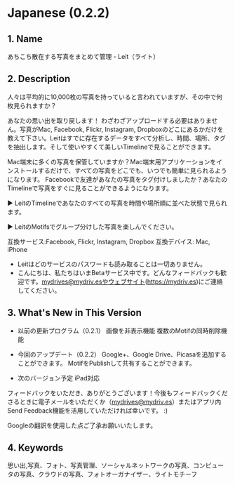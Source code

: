 Japanese (0.2.2)
================
## 1. Name
あちこち散在する写真をまとめて管理 - Leit（ライト）

## 2. Description
人々は平均的に10,000枚の写真を持っていると言われていますが、その中で何枚見られますか？

あなたの思い出を取り戻します！ わざわざアップロードする必要はありません。写真がMac, Facebook, Flickr, Instagram, Dropboxのどこにあるかだけを教えて下さい。Leitはすでに存在するデータをすべて分析し、時間、場所、タグを抽出します。そして使いやすくて美しいTimelineで見ることができます。

Mac端末に多くの写真を保管していますか？Mac端末用アプリケーションをインストールするだけで、すべての写真をどこでも、いつでも簡単に見られるようになります。
Facebookで友達があなたの写真をタグ付けしましたか？あなたのTimelineで写真をすぐに見ることができるようになります。

▶ LeitのTimelineであなたのすべての写真を時間や場所順に並べた状態で見られます。

▶ LeitのMotifsでグループ分けした写真を楽しんでください。

互換サービス:Facebook, Flickr, Instagram, Dropbox
互換デバイス: Mac, iPhone

* Leitはどのサービスのパスワードも読み取ることは一切ありません。
* こんにちは、私たちはいまBetaサービス中です。どんなフィードバックも歓迎です。mydrives@mydriv.esやウェブサイト(https://mydriv.es)にご連絡してください。

## 3. What's New in This Version
- 以前の更新プログラム（0.2.1）
画像を非表示機能
複数のMotifの同時削除機能

- 今回のアップデート（0.2.2）
Google+、Google Drive、Picasaを追加することができます。
MotifをPublishして共有することができます。

- 次のバージョン予定
iPad対応

フィードバックをいただき、ありがとうございます！今後もフィードバックくださるときに電子メールをいただくか（mydrives@mydriv.es）またはアプリ内Send Feedback機能を活用していただければ幸いです。 :)

Googleの翻訳を使用した点ご了承お願いいたします。

## 4. Keywords
思い出,写真、フォト、写真管理、ソーシャルネットワークの写真、コンピュータの写真、クラウドの写真、フォトオーガナイザー、ライトモチーフ
